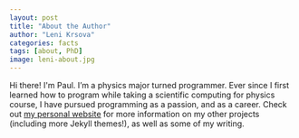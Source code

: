 ```yaml
---
layout: post
title: "About the Author"
author: "Leni Krsova"
categories: facts
tags: [about, PhD]
image: leni-about.jpg
---
```


Hi there! I'm Paul. I’m a physics major turned programmer. Ever since I first learned how to program while taking a scientific computing for physics course, I have pursued programming as a passion, and as a career. Check out [my personal website](https://www.lenpaul.com/) for more information on my other projects (including more Jekyll themes!), as well as some of my writing.

